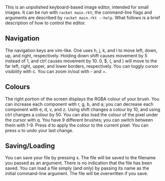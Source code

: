 This is an unpolished keyboard-based image editor, intended for small images.
It can be run with `racket main.rkt`; the command-line flags and arguments are
described by `racket main.rkt --help`. What follows is a brief description of
how to control the editor.

Navigation
----------

The navigation keys are vim-like. One uses h, j, k, and l to move left, down,
up, and right, respectively. Holding down shift causes movement by 5 instead of
1, and ctrl causes movement by 10. 0, $, (, and ) will move to the far left,
right, upper, and lower borders, respectively. You can toggly cursor visibility
with c. You can zoom in/out with - and +.

Colours
-------

The right portion of the screen displays the RGBA colour of your brush. You can
increase each component with r, g, b, and a; you can decrease each component
with e, d, v, and z. Using shift changes a colour by 10, and using ctrl changes
a colour by 50. You can also load the colour of the pixel under the cursor with
q. You have 9 different brushes; you can switch between them with 1-9. Press d
to apply the colour to the current pixel. You can press u to undo your last change.

Saving/Loading
--------------

You can save your file by pressing s. The file will be saved to the filename
you passed as an argument.  There is no indication that the file has been
saved. You can load a file simply (and only) by passing its name as the initial
command-line argument. The file will be overwritten if you save.

